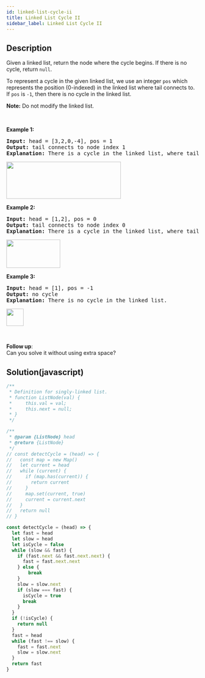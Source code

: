 ```yaml
---
id: linked-list-cycle-ii
title: Linked List Cycle II
sidebar_label: Linked List Cycle II
---
```

## Description
<div class="description">
<p>Given a linked list, return the node where the cycle begins. If there is no cycle, return <code>null</code>.</p>

<p>To represent a cycle in the given linked list, we use an integer <code>pos</code> which represents the position (0-indexed)&nbsp;in the linked list where tail connects to. If <code>pos</code> is <code>-1</code>, then there is no cycle in the linked list.</p>

<p><b>Note:</b> Do not modify the linked list.</p>

<p>&nbsp;</p>

<p><strong>Example 1:</strong></p>

<pre>
<strong>Input: </strong>head = [3,2,0,-4], pos = 1
<strong>Output: </strong>tail connects to node index 1
<strong>Explanation:</strong> There is a cycle in the linked list, where tail connects to the second node.
</pre>

<p><img alt="" src="https://assets.leetcode.com/uploads/2018/12/07/circularlinkedlist.png" style="height: 97px; width: 300px;" /></p>

<p><strong>Example 2:</strong></p>

<pre>
<strong>Input: </strong>head = [1,2], pos = 0
<strong>Output: </strong>tail connects to node index 0
<strong>Explanation:</strong> There is a cycle in the linked list, where tail connects to the first node.
</pre>

<p><img alt="" src="https://assets.leetcode.com/uploads/2018/12/07/circularlinkedlist_test2.png" style="height: 74px; width: 141px;" /></p>

<p><strong>Example 3:</strong></p>

<pre>
<strong>Input: </strong>head = [1], pos = -1
<strong>Output: </strong>no cycle
<strong>Explanation:</strong> There is no cycle in the linked list.
</pre>

<p><img alt="" src="https://assets.leetcode.com/uploads/2018/12/07/circularlinkedlist_test3.png" style="height: 45px; width: 45px;" /></p>

<p>&nbsp;</p>

<p><b>Follow up</b>:<br />
Can you solve it without using extra space?</p>

</div>

## Solution(javascript)
```javascript
/**
 * Definition for singly-linked list.
 * function ListNode(val) {
 *     this.val = val;
 *     this.next = null;
 * }
 */

/**
 * @param {ListNode} head
 * @return {ListNode}
 */
// const detectCycle = (head) => {
//   const map = new Map()
//   let current = head
//   while (current) {
//     if (map.has(current)) {
//       return current
//     }
//     map.set(current, true)
//     current = current.next
//   }
//   return null
// }

const detectCycle = (head) => {
  let fast = head
  let slow = head
  let isCycle = false
  while (slow && fast) {
    if (fast.next && fast.next.next) {
      fast = fast.next.next
    } else {
        break
    }
    slow = slow.next
    if (slow === fast) {
      isCycle = true
      break
    }
  }
  if (!isCycle) {
    return null
  }
  fast = head
  while (fast !== slow) {
    fast = fast.next
    slow = slow.next
  }
  return fast
}

```
